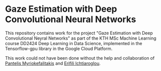 # Gaze Estimation with Deep Convolutional Neural Networks

This repository contains work for the project "Gaze Estimation with Deep Convolutional Neyral Networks" as part of the KTH MSc Machine Learning course DD2424 Deep Learning in Data Science, implemented in the Tensorflow-gpu library in the Google Cloud Platform.  

This work could not have been done without the help and collaboration of [Pantelis Myriokefalitakis](https://github.com/pantelismyr) and [Erifili Ichtiaroglou](https://github.com/erifili).

